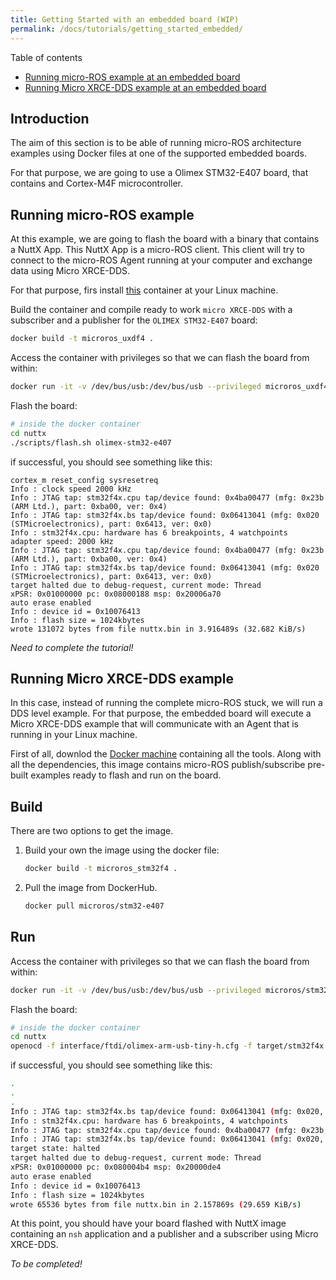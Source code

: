 ```yaml
---
title: Getting Started with an embedded board (WIP)
permalink: /docs/tutorials/getting_started_embedded/
---
```


Table of contents

*   [Running micro-ROS example at an embedded board](#running-micro-ROS-example)
*   [Running Micro XRCE-DDS example at an embedded board](#running-Micro-XRCE-DDS-example)

## Introduction

The aim of this section is to be able of running micro-ROS architecture examples using Docker files at one of the supported embedded boards.

For that purpose, we are going to use a Olimex STM32-E407 board, that contains and Cortex-M4F microcontroller.


## Running micro-ROS example

At this example, we are going to flash the board with a binary that contains a NuttX App. This NuttX App is a micro-ROS client. This client will try to connect to the micro-ROS Agent running at your computer and exchange data using Micro XRCE-DDS.

For that purpose, firs install [this](https://github.com/microROS/docker/tree/master/Embedded/NuttX/precompiled/micro-XRCE-DDS/olimex-stm32-e407) container at your Linux machine. 



Build the container and compile ready to work `micro XRCE-DDS` with a subscriber and a publisher for the `OLIMEX STM32-E407` board:
```bash
docker build -t microros_uxdf4 .
```
Access the container with privileges so that we can flash the board from within:
```bash
docker run -it -v /dev/bus/usb:/dev/bus/usb --privileged microros_uxdf4 /bin/bash
```
Flash the board:
```bash
# inside the docker container
cd nuttx
./scripts/flash.sh olimex-stm32-e407
```
if successful, you should see something like this:


```
cortex_m reset_config sysresetreq
Info : clock speed 2000 kHz
Info : JTAG tap: stm32f4x.cpu tap/device found: 0x4ba00477 (mfg: 0x23b (ARM Ltd.), part: 0xba00, ver: 0x4)
Info : JTAG tap: stm32f4x.bs tap/device found: 0x06413041 (mfg: 0x020 (STMicroelectronics), part: 0x6413, ver: 0x0)
Info : stm32f4x.cpu: hardware has 6 breakpoints, 4 watchpoints
adapter speed: 2000 kHz
Info : JTAG tap: stm32f4x.cpu tap/device found: 0x4ba00477 (mfg: 0x23b (ARM Ltd.), part: 0xba00, ver: 0x4)
Info : JTAG tap: stm32f4x.bs tap/device found: 0x06413041 (mfg: 0x020 (STMicroelectronics), part: 0x6413, ver: 0x0)
target halted due to debug-request, current mode: Thread
xPSR: 0x01000000 pc: 0x08000188 msp: 0x20006a70
auto erase enabled
Info : device id = 0x10076413
Info : flash size = 1024kbytes
wrote 131072 bytes from file nuttx.bin in 3.916489s (32.682 KiB/s)
```

_Need to complete the tutorial!_



## Running Micro XRCE-DDS example

In this case, instead of running the complete micro-ROS stuck, we will run a DDS level example. For that purpose, the embedded board will execute a Micro XRCE-DDS example that will communicate with an Agent that is running in your Linux machine.

First of all, downlod the [Docker machine](https://github.com/microROS/docker/blob/master/Embedded/NuttX/precompiled/micro-ROS/olimex_stm32-e407/Dockerfile) containing all the tools. Along with all the dependencies, this image contains micro-ROS publish/subscribe pre-built examples ready to flash and run on the board.

## Build

There are two options to get the image.

1. Build your own the image using the docker file:

    ```bash
    docker build -t microros_stm32f4 .
    ```

1. Pull the image from DockerHub.
    ```bash
    docker pull microros/stm32-e407
    ```

## Run

Access the container with privileges so that we can flash the board from within:

```bash
docker run -it -v /dev/bus/usb:/dev/bus/usb --privileged microros/stm32-e407 /bin/bash
```

 Flash the board:

```bash
# inside the docker container
cd nuttx
openocd -f interface/ftdi/olimex-arm-usb-tiny-h.cfg -f target/stm32f4x.cfg -c init -c "reset halt" -c "flash write_image erase nuttx.bin 0x08000000"
```

if successful, you should see something like this:

```bash
.
.
.
Info : JTAG tap: stm32f4x.bs tap/device found: 0x06413041 (mfg: 0x020, part: 0x6413, ver: 0x0)
Info : stm32f4x.cpu: hardware has 6 breakpoints, 4 watchpoints
Info : JTAG tap: stm32f4x.cpu tap/device found: 0x4ba00477 (mfg: 0x23b, part: 0xba00, ver: 0x4)
Info : JTAG tap: stm32f4x.bs tap/device found: 0x06413041 (mfg: 0x020, part: 0x6413, ver: 0x0)
target state: halted
target halted due to debug-request, current mode: Thread
xPSR: 0x01000000 pc: 0x080004b4 msp: 0x20000de4
auto erase enabled
Info : device id = 0x10076413
Info : flash size = 1024kbytes
wrote 65536 bytes from file nuttx.bin in 2.157869s (29.659 KiB/s)

```

At this point, you should have your board flashed with NuttX image containing an `nsh` application and a publisher and a subscriber using Micro XRCE-DDS.

_To be completed!_


